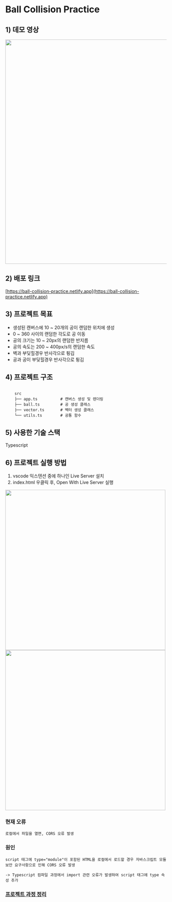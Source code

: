 # Ball Collision Practice

## 1) 데모 영상
<img src="https://res.cloudinary.com/dr4ka7tze/image/upload/v1657829505/we-ar-assignment-min_zj2ed3.gif" width="700px"/>


## 2) 배포 링크
[https://ball-collision-practice.netlify.app](https://ball-collision-practice.netlify.app)

## 3) 프로젝트 목표

- 생성된 캔버스에 10 ~ 20개의 공이 랜덤한 위치에 생성
- 0 ~ 360 사이의 랜덤한 각도로 공 이동
- 공의 크기는 10 ~ 20px의 랜덤한 반지름
- 공의 속도는 200 ~ 400px/s의 랜덤한 속도
- 벽과 부딪힐경우 반사각으로 튕김
- 공과 공이 부딪힐경우 반사각으로 튕김


## 4) 프로젝트 구조
```

    src
    ├── app.ts          # 캔버스 생성 및 렌더링
    ├── ball.ts         # 공 생성 클래스
    ├── vector.ts       # 벡터 생성 클래스
    └── utils.ts        # 공통 함수

```


## 5) 사용한 기술 스택
Typescript


## 6) 프로젝트 실행 방법
1. vscode 익스텐션 중에 하나인 Live Server 설치
2. index.html 우클릭 후, Open With Live Server 실행

<img src="https://velog.velcdn.com/images/mooon3356/post/0a4f2559-92b5-4935-8209-103633b379a6/image.png" width="500px"/>

<img src="https://velog.velcdn.com/images/mooon3356/post/f1b3a5f5-76a6-404b-a2f4-02176d28ea40/image.png" width="500px"/>

### 현재 오류
```
로컬에서 파일을 열면, CORS 오류 발생
```

### 원인
```
script 태그에 type="module"이 포함된 HTML을 로컬에서 로드할 경우 자바스크립트 모듈 보안 요구사항으로 인해 CORS 오류 발생

-> Typescript 컴파일 과정에서 import 관련 오류가 발생하여 script 태그에 type 속성 추가 
```

### [프로젝트 과정 정리](https://github.com/mooon3356/ball-collision-practice/blob/master/README_2.md)
